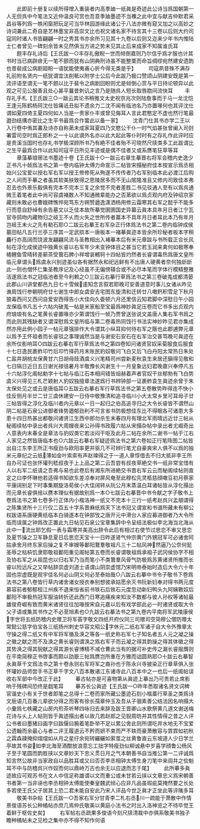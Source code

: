 <!-- { "loadSidebar": true } -->
　　此即前十册复以续所得增入重装者内高季廸一纸眞是奇迹此公诗当爲国朝第一人无但呉中今笔法又近仲温良可赏也吾意季廸墨迹不当襍之此中宜与献吉仲默君采昌谷等列爲一帙闲窗把玩足可当华林园游缘此诸公于八法亦微有窥又加之以高妙之诗词兼此二奇自是艺林墨宝非高崇文比也祝文诸名家不待言其十三卷以后则大约司寇同时诸人书皆翩翩一时之秀其书亦余所习见其十九卷以后则又迩来少年书内惟陆士仁者曾见一碑刻余皆未见然俱当方进之势未见其止后来成家不知属谁氏耳
　　题丰存礼诗后【王氏跋一○丰存礼傲睨一世而倾倒嘉则乃尔信乎爲才服也计其书时当已病辟痱无一笔不颤而犹有山阴典刑诗虽不能整栗而命旨绸缪宛然建安遗韵也昔裴成公病剧廻盼一语犹能使夷甫心折今得无类是乎】
　　司寇夙昔殊不满存礼前附名贤内一纸犹谓宜汰削秪以附学士公后今此跋乃极口赞颂山阴建安既是第一流评语至谓无一笔不颤以比于裴令之病剧回盼则尤是倾倒心赏与平日持论顿异以此观之可见公服善且处心甚平曩昔刺讥之言乃是随呉人短长取唇脗间流快耳
　　丰存礼手札【王氏跋三○一跋云其论书稍推文太史祝京兆次则陆詹事而于马一龙沈恺王逢元陈鹤杨珂沈仕皆痛诋丑拟不遗余力二沈不闻有临池名乃亦置喙何也其评沈仕谓如夏四倚主夏四何如人当是一贵家仆丰或曾见侮耳人言此君憨定不虚也然行笔最遒劲结搆亦密比之生平书最爲合作畱此以备一家】
　　沈青门仕其书亦学二王以入行卷中侑其畵及诗亦自称苐未成家耳夏四乃文愍公干仆一时气焰甚张曾阑入司封署雷司空时爲正郎朴之一十以此谪外名亦以此大起此等仆时时有之存礼作此评时应是贵溪当国时也存礼书学极深顾所书乃有絶不佳者殆不可晓然尺牍类多工此跋谓比之生平最爲合作以此知司寇平日所见丰迹或是偶不佳者又或系赝笔狂草等耳
　　章藻摹琅琊法书墨迹十卷【王氏跋十○一跋云右章生摹晋右将军会稽内史逸少正书凡十帧爲法书之第一卷内临钟太傅力命宣示二帖皆宋搨秘府佳本按宣示爲丞相始兴公宝爱以授右军右军以授王修修死从殉遂不传传者乃右军别临本此必渡江后购之人间而手摹之者虽其软美肤致得之思陵居多而不无山隂隆准且又修内司致佳本弗忍去也外景乐毅俱有完本不完本三复之余觉不完者差胜二书见驳通人至有以爲呉通微王着笔者此中尚可容虞褚数人不知通微辈能办之否苐欲以爲贞观内府及钟绍京家藏则未敢必也曹娥碑憔悴宛笃东方朔赞遒逸潇洒杨用修云霜寒其右军之懿乎不能多行而意自舒绰有余告墓文以乏佳本故所摹觉圉圉国史异纂云眞本具年月日者江宁瓦官寺鸱吻内藏物归之岐王不乆而火失之世所传者藁本不具年月日者耳此本乃有年月岂岐王未火之先有勒石耶○二跋云右摹王右军杂正行体爲法书之第二卷内临钟成侯墓田帖凡五行兰亭三序其一定武损本一唐板本一褚摹眞迹本皆余所珍秘者板本字稍麤行亦高阔而饶波发翩翩风流与圣教相出入褚摹本后有米元章跋与书所载正合长风帖在淳化成侯迹中独黄长睿以右军年少未变钟体目之甚当它若玉润来禽何如极寒奉橘鲤鱼雪晴转差蕲茶受鵞石脾小祥增哀轗轲十四帖皆灼然者长睿谓毒热爲唐文皇所临元章谓头爲虞永兴别迹虽似各有据然永和祀远鲜有不出唐人硬黄者奈何独龂龂此一则也僧怀仁集圣教序记及心经虽不无偏傍辏合或不必尽本笔而字体行模精整雅洁遂爲法书之冠临池者至今利赖之○三跋云右摹行草爲法书之第三卷破羗成都清晏此郡山川讲堂都邑九日七十雪候逺知念言叙若耶晚可安善道意时事儿女诸从昨见谯周饯行参朝明府廿七谢生中郎女虞安吉宅图东旋清和迁转廿八噉麫积雪足下秋月狼毒西问又西问自爱安西得告小大佳向久委顿六月还里信云知君脚中深慰日午小园龙保临书凡五十六帖内破羗一帖是米家船至宝最爲神妙眞足压卷而它书多出贞观内府琅琅有名之笔黄长睿置喙亦少第谓饯行一帧乃贾曾送张说文盖唐人集右军书爲之而此则其残缺者又谓深慰爲文皇所临与第二卷毒热同饯行书法实神妙昨见君亦集成然亦用此例小园子一帖元章强排作大令谓其小纵耳抑何待右军之陿也此郡逋弊元章以爲予王怀祖者而长睿驳之事理诚然当是与谢安石安石在右军治交甚笃晚可眞迹在余所仅影响耳○四跋云右摹右军行草爲法书之第四卷知问诸贤官奴采菊服食后服食十七日逸民裹鲊卭竹后卭竹择药月末账民豹奴敬问飞白又后飞白丹阳太常热日朱处仁盐井胡桃龙保黄甘六日胡母豉酒虞义兴笔精司州尝新麦秋袁生来居还鎭得见敬和七日隔日近日五日谢光禄徂暑月半敬豫长风谢生十一月皇象远妇君晚嘉兴奉停凡五十六帖淳化阁帖勅字十七帖与临江石本相间错皆烜赫着声者官奴干丝郁勃有飞白势虞义兴得见三札芒颖射人豹奴独擅章法遂爲行书辨钟部一证裹鲊袁生眞迹余曾于朱太保处见之或云是唐临耳○五跋云右摹右军行草爲法书之第五卷散势昨得连不快小佳反侧月半廿二廿三虞休建安一日侍中敬豫清和追寻临川小大太常乡里可耳母子廿三帖皆得之淳化及临川者内元章以一日一起归之伯高追寻归之大令长睿皆不谓然山阴二帖是石泉公进御者锋势遒郁劲利不可言省书防极想佳东比不得眠各可诸患大多患十四日热甚出都敬问诸贤江生西中郎勿杀生末春四月有理北军雨晴远近廿三帖从秘阁续帖中录出者呉兴大周嫂夜来公孙得书政履六帖从宋搨杂帖中录出者尤崛奇出人意表内末春全是章法与豹奴类它若淡闷干呕及此月二帖在余所二谢书一帖于江右人家见之然皆唐临本也○六跋云右摹右军疑迹爲法书之第六卷如正行笔阵图二帖皆出自江东李王所正书瘦劲与欧阳率更并驱几不可辨行笔尤自豪爽宋人俱不以爲的独米元章纪之云纸薄如金叶索索有声赵竦得之于一道人章惇借去不归大抵非李王所自办可证也张怀瓘列嵇叔夜于上上品之第二云吾尝有叔夜草絶交书一纸非常宝惜有人以右军二纸请之吾弗与易也此卷后有湘东所进絶交书晋右军云云而秘阁续帖则直定之曰李怀琳他若适得书知欲东差凉奉对屏风奄至此穆松先灵柩慈顔噉豆初月蔡家平康阔别足下时事集期旋洛荀侯小大佳阔转从阮公月末蒸温白耳诸帖皆从淳化搨出而元章长睿俱掊以赝本理似有据故别爲一本○七跋云右摹晋中书令献之字子敬书上卷爲法书之第七卷多行正体内小楷洛神一纸又不完本十三行一纸考赵呉兴孟頫谓得之陈集贤所十三行仅二百五十字系晋麻纸爲天下法书冠又谓宣和书谱所藏未有柳公权跋语系唐硬黄纸临本白骑遂本在钟部攷之唐开元中滑台人家应募进御者乃大令所临而误属之钟爲改正置此九日帖见石泉公宝章集辞中令呈结法极似李北海当北海从此中一流出耶乞假一表与霜寒并美高出辞令此后有相过右使节过思恋不审又思恋及夏节操之卫军静息夏日后思恋天宝十一日昨遂肾气仲宗黄门外甥冠军可必诸舍阿姑承舍月终东家后操之复不审嫂等鄱阳鵞羣敬祖凡三十二帖风神然逼乃公奈何髭圣辱之枯枿饥隶耶敬祖鄱阳重见阁帖第五卷而长睿谓敬祖爲承祖子武冈侯协字不相及协右军之从祖昆也以归右军乃当而笔小不类鵞羣风骨气防极爲苏黄诸贤所推而长睿以险远斥之又举帖辞崇虚刘道士语谓山阴崇虚馆乃宋明帝泰始时造后大令六十年固也崇虚既是观宇佳名何必山阴又何必至泰始哉○八跋云右摹中书令子敬书下卷爲法书之第八卷皆行草内诸舍诸女授衣奉别想彼承姑愿余灭书阮新妇奉对得书两元度慕容前者郁郁桓江州疾不退来恒省前书铁石后铁石元度忽动新妇鸭头九阿姨斁奴后鄱阳不审极热冠军服油转折还此西门日寒追痛疾来知汝不数都与彼人孙权等诸帖最雄俊奇崛有致而黄米诸贤往往加喙按宋自元嘉以后有戏学部此必一时诸贤或取大令父子语或集其书作之不必至旭素也○九跋云右摹法书之第九卷内平南将军武陵康侯字世将五纸防稽内史赠卫将军荟字敬文四纸开府仪同三司赠司空简穆公僧防赠太常懿公慈字伯宝各三纸扬州刺史华容文昭公字休元二纸右军诸子自大令外豫章太守操之得二纸又有中军将军循及涣之等各一纸史称右军七子知名者五人元之凝之操之徽之献之而不及涣之黄长睿则谓涣之爲右军子而云凝之得其韵操之得其体徽之得其势涣之得其貎献之得其源长睿博精不减仓曹此当有的据可补史传之漏长睿服膺则在平南简穆正书啓事而颇以劭廞三帖爲赝岂所重在方雅而诎圆熟耶○十跋云右摹智永眞草千文爲法书之第十卷永则右军将军之裔孙也于陈永兴寺披染正行章草俱入张怀瓘妙品师尝手书正草千字文八百本散诸江东诸寺此八百本中之一也后一纸阁帖误收右军部中今改正于此】
　　摹古帖亦是可喜物第从眞迹上摹出乃可贵若止席影响于残碑间恐终是戱笔耳
　　摹苏长公眞迹【王氏跋一○昨年悉取诸名贤文词稗官谐史小有关于世者即笔之总得十二卷而家所藏公墨迹石刻小楷藁行草圣之类爲诗文巵语几百番儿辈欲分得之而客有徐长孺章仲玉及吾从子骃素善公结法因名响搨大小彚爲七帙藏之山房内煎茶听琴四咏归去来辞及跋王晋卿山水歌祭黄几道文谢送梅花诗与乆上人帖则皆于眞迹搨出者以故几若赵郎之见貎周昉并其性情得之昔之人评公书者曰墨猪曰画字曰跋偃曰腕着笔卧举不足以累公舍此则所谓吃井水地无不宝爱公遗翰而余最心与者二评王履道云不矜而妍不束而严不轶而豪萧散容与霏霏如初秋之霖森疎掩抑熠熠如从月之星纡余宛转纚纚如萦茧之丝黄鲁直云东坡道人少日学兰亭故其书姿如李北海至酒酣放浪意忘工拙字特瘦劲似柳诚悬中岁喜学顔鲁公杨风子至于笔圆而韵胜挟以文章妙天下忠义贯日月之气本朝善书自当推公第一二评诚爲知言然公故非当家政自以品胜耳或又曰否否李丞相钟太傅生身刀笔中来闾井之侩魁耳不中与防稽呉兴作奴而何以鼎峙万古也余无以应退而志于尾】
　　此所摹多眞迹故应可观苏书在文人中信足称雄谓以文而重公或未甘若云挟以文章忠义爲宋朝善书者第一当非诬也李丞相钟太傅能使秦皇魏武倾心应非凡品虽瑕疵莫掩然要之长处多若使王氏父子居其上恐二君未能自安此乃宋人评品今世乏眞才正坐此等评隲多耳
　　敬美书杂帖【王氏跋一○吾家右军分甘青李二札右丞川一疏能于萧散中作情景俊语苏长公种橘帖亦庶几焉仲氏敬美以黄庭小法书之时出入洛神览之不待毕觉王着鲜于枢佐史矣】
　　右军帖右丞疏果多俊语今刻尺牍清裁中亦俱系敬美书独子瞻种橘帖未之见检之集中亦不得不知作何语

